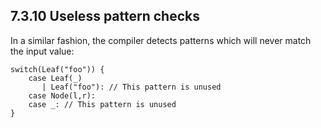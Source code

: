 ## 7.3.10 Useless pattern checks

In a similar fashion, the compiler detects patterns which will never match the input value:

```
switch(Leaf("foo")) {
    case Leaf(_)
       | Leaf("foo"): // This pattern is unused
    case Node(l,r):
    case _: // This pattern is unused
}
```